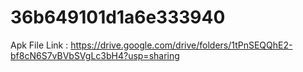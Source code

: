 # 36b649101d1a6e333940

Apk File Link : https://drive.google.com/drive/folders/1tPnSEQQhE2-bf8cN6S7vBVbSVgLc3bH4?usp=sharing
